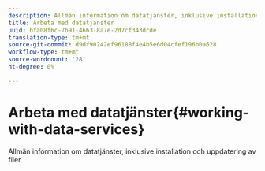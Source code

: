 ```yaml
---
description: Allmän information om datatjänster, inklusive installation och uppdatering av filer.
title: Arbeta med datatjänster
uuid: bfa08f6c-7b91-4663-8a7e-2d7cf343dcde
translation-type: tm+mt
source-git-commit: d9df90242ef96188f4e4b5e6d04cfef196b0a628
workflow-type: tm+mt
source-wordcount: '28'
ht-degree: 0%

---
```



# Arbeta med datatjänster{#working-with-data-services}

Allmän information om datatjänster, inklusive installation och uppdatering av filer.

